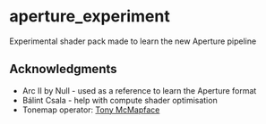 # aperture_experiment

Experimental shader pack made to learn the new Aperture pipeline

## Acknowledgments
- Arc II by Null - used as a reference to learn the Aperture format
- Bálint Csala - help with compute shader optimisation
- Tonemap operator: [Tony McMapface](https://github.com/h3r2tic/tony-mc-mapface) 
